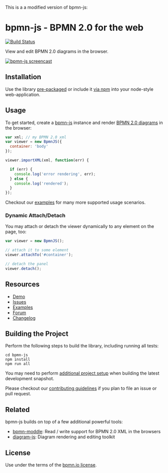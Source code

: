 This is a a modified version of bpmn-js:

# bpmn-js - BPMN 2.0 for the web

[![Build Status](https://travis-ci.org/bpmn-io/bpmn-js.svg?branch=master)](https://travis-ci.org/bpmn-io/bpmn-js)

View and edit BPMN 2.0 diagrams in the browser.

[![bpmn-js screencast](./resources/screencast.gif "bpmn-js in action")](http://demo.bpmn.io/s/start)


## Installation

Use the library [pre-packaged](https://github.com/bpmn-io/bpmn-js-examples/tree/master/pre-packaged)
or include it [via npm](https://github.com/bpmn-io/bpmn-js-examples/tree/master/bundling)
into your node-style web-application.

## Usage

To get started, create a [bpmn-js](https://github.com/bpmn-io/bpmn-js) instance
and render [BPMN 2.0 diagrams](https://www.omg.org/spec/BPMN/2.0.2/) in the browser:

```javascript
var xml; // my BPMN 2.0 xml
var viewer = new BpmnJS({
  container: 'body'
});

viewer.importXML(xml, function(err) {

  if (err) {
    console.log('error rendering', err);
  } else {
    console.log('rendered');
  }
});
```

Checkout our [examples](https://github.com/bpmn-io/bpmn-js-examples) for many
more supported usage scenarios.


### Dynamic Attach/Detach

You may attach or detach the viewer dynamically to any element on the page, too:

```javascript
var viewer = new BpmnJS();

// attach it to some element
viewer.attachTo('#container');

// detach the panel
viewer.detach();
```


## Resources

* [Demo](http://demo.bpmn.io)
* [Issues](https://github.com/bpmn-io/bpmn-js/issues)
* [Examples](https://github.com/bpmn-io/bpmn-js-examples)
* [Forum](https://forum.bpmn.io)
* [Changelog](./CHANGELOG.md)


## Building the Project

Perform the following steps to build the library, including running all tests:

```
cd bpmn-js
npm install
npm run all
```

You may need to perform [additional project setup](./docs/project/SETUP.md) when
building the latest development snapshot.

Please checkout our [contributing guidelines](./CONTRIBUTING.md) if you plan to
file an issue or pull request.


## Related

bpmn-js builds on top of a few additional powerful tools:

* [bpmn-moddle](https://github.com/bpmn-io/bpmn-moddle): Read / write support for BPMN 2.0 XML in the browsers
* [diagram-js](https://github.com/bpmn-io/diagram-js): Diagram rendering and editing toolkit


## License

Use under the terms of the [bpmn.io license](http://bpmn.io/license).
